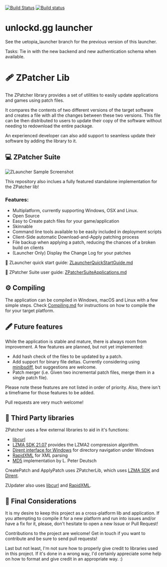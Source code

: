 [![Build Status](https://www.travis-ci.com/TheZoc/ZPatcher.svg?branch=master)](https://www.travis-ci.com/TheZoc/ZPatcher)
[![Build status](https://ci.appveyor.com/api/projects/status/i6kr70f4x40bero5/branch/master?svg=true)](https://ci.appveyor.com/project/TheZoc/zpatcher/branch/master)

unlockd.gg launcher
================

See the uetopia_launcher branch for the previous version of this launcher.  

Tasks:  Tie in with the new backend and new authentication schema when available.

🩹 ZPatcher Lib
================

The ZPatcher library provides a set of utilities to easily update applications
and games using patch files.

It compares the contents of two different versions of the target software and
creates a file with all the changes between these two versions. This file can
be then distributed to users to update their copy of the software without
needing to redownload the entire package.

An experienced developer can also add support to seamless update their software
by adding the library to it.


💻 ZPatcher Suite
------------------

![ZLauncher Sample Screenshot](images/ZLauncher.png)

This repository also inclues a fully featured standalone implementation for the
ZPatcher lib!

### Features:

* Multiplatform, currently supporting Windows, OSX and Linux.
* Open Source
* Easy to Create patch files for your game/application
* Skinnable
* Command line tools available to be easily included in deployment scripts
* Client-Side automatic Download-and-Apply patching process
* File backup when applying a patch, reducing the chances of a broken build on clients
* (Launcher Only) Display the Change Log for your patches

🚀 ZLauncher quick start guide: [ZLauncherQuickStartGuide.md][9]

📖 ZPatcher Suite user guide: [ZPatcherSuiteApplications.md][8]


⚙️ Compiling
-------------

The application can be compiled in Windows, macOS and Linux with a few simple
steps. Check [Compiling.md][7] for instructions on how to compile the for your
target platform.


🖋️ Future features
-------------------

While the application is stable and mature, there is always room from
improvement. A few features are planned, but not yet implemented:

- Add hash check of the files to be updated by a patch.
- Add support for binary file deltas. Currently considering using
  [minibsdiff][6], but suggestions are welcome.
- Patch merger (i.e. Given two incremental patch files, merge them in a single
  patch file).

Please note these features are not listed in order of priority. Also, there
isn't a timeframe for those features to be added.

Pull requests are very much welcome!


📑 Third Party libraries
-------------------------

ZPatcher uses a few external libraries to aid in it's functions:

- [libcurl][1]
- [LZMA SDK 21.07][2] provides the LZMA2 compression algorithm.
- [Dirent interface for Windows][3] for directory navigation under Windows
- [RapidXML][4] for XML parsing
- [MD5][5] implementation by L. Peter Deutsch

CreatePatch and ApplyPatch uses ZPatcherLib, which uses [LZMA SDK][2] and
[Dirent][3].

ZUpdater also uses [libcurl][1] and [RapidXML][4].


📌 Final Considerations
------------------------

It is my desire to keep this project as a cross-platform lib and application.
If you attempting to compile it for a new platform and run into issues and/or
have a fix for it, please, don't hesitate to open a new Issue or Pull Request!

Contributions to the project are welcome!
Get in touch if you want to contribute and be sure to send pull requests!

Last but not least, I'm not sure how to properly give credit to libraries used
in this project. If it's done in a wrong way, I'd certainly appreciate some
help on how to format and give credit in an appropriate way. :)


[1]: https://curl.haxx.se/libcurl/
[2]: http://www.7-zip.org/sdk.html
[3]: https://github.com/tronkko/dirent
[4]: http://rapidxml.sourceforge.net/
[5]: https://sourceforge.net/projects/libmd5-rfc/files/
[6]: https://github.com/thoughtpolice/minibsdiff
[7]: docs/Compiling.md
[8]: docs/ZPatcherSuiteApplications.md
[9]: docs/ZLauncherQuickStartGuide.md

